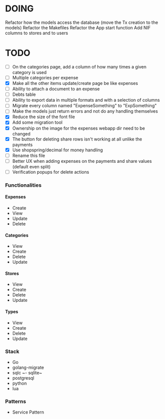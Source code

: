 # DOING
Refactor how the models access the database (move the Tx creation to the models)
Refactor the Makefiles
Refactor the App start function
Add NIF columns to stores and to users

# TODO
- [ ] On the categories page, add a column of how many times a given category is
used
- [ ] Multiple categories per expense
- [X] Make all the other items update/create page be like expenses
- [ ] Ability to attach a document to an expense
- [ ] Debts table
- [ ] Ability to export data in multiple formats and with a selection of columns
- [ ] Migrate every column named "ExpenseSomething" to "ExpSomething"
- [ ] Make the models just return errors and not do any handling themselves
- [X] Reduce the size of the font file
- [X] Add some migration tool
- [X] Ownership on the image for the expenses webapp dir need to be changed
- [X] The button for deleting share rows isn't working at all unlike the payments
- [X] Use shopspring/decimal for money handling
- [ ] Rename this file
- [ ] Better UX when adding expenses on the payments and share values (default even split)
- [ ] Verification popups for delete actions

### Functionalities
#### Expenses
- Create
- View
- Update
- Delete

#### Categories
- View
- Create
- Delete
- Update

#### Stores
- View
- Create
- Delete
- Update

#### Types
- View
- Create
- Delete
- Update

### Stack
- Go
- golang-migrate
- sqlc
~- sqlite~
- postgresql
- python
- lua

### Patterns
- Service Pattern
